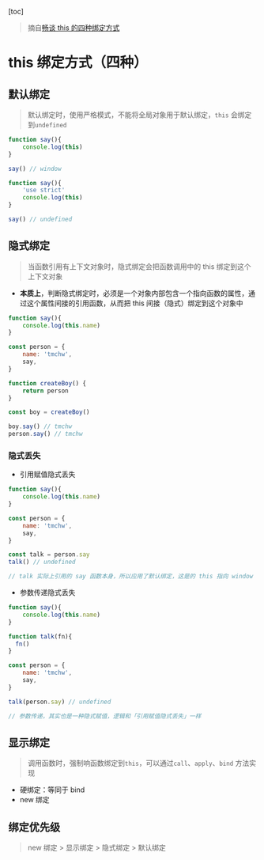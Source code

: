 [toc]

> 摘自[畅谈 this 的四种绑定方式](https://juejin.cn/post/7018413160168177700)

# this 绑定方式（四种）

## 默认绑定

> 默认绑定时，使用严格模式，不能将全局对象用于默认绑定，<code>this</code> 会绑定到<code>undefined</code>

```JavaScript
function say(){
    console.log(this)
}

say() // window
```

```JavaScript
function say(){
    'use strict'
    console.log(this)
}

say() // undefined
```

## 隐式绑定

> 当函数引用有上下文对象时，隐式绑定会把函数调用中的 this 绑定到这个上下文对象

-   **本质上**，判断隐式绑定时，必须是一个对象内部包含一个指向函数的属性，通过这个属性间接的引用函数，从而把 this 间接（隐式）绑定到这个对象中

```JavaScript
function say(){
    console.log(this.name)
}

const person = {
    name: 'tmchw',
    say,
}

function createBoy() {
    return person
}

const boy = createBoy()

boy.say() // tmchw
person.say() // tmchw
```

### 隐式丢失

-   引用赋值隐式丢失

```JavaScript
function say(){
    console.log(this.name)
}

const person = {
    name: 'tmchw',
    say,
}

const talk = person.say
talk() // undefined

// talk 实际上引用的 say 函数本身，所以应用了默认绑定，这是的 this 指向 window
```

-   参数传递隐式丢失

```JavaScript
function say(){
    console.log(this.name)
}

function talk(fn){
  fn()
}

const person = {
    name: 'tmchw',
    say,
}

talk(person.say) // undefined

// 参数传递，其实也是一种隐式赋值，逻辑和「引用赋值隐式丢失」一样
```

## 显示绑定

> 调用函数时，强制响函数绑定到<code>this</code>，可以通过<code>call</code>、<code>apply</code>、<code>bind</code> 方法实现

-   硬绑定：等同于 bind
-   new 绑定

## 绑定优先级

> new 绑定 > 显示绑定 > 隐式绑定 > 默认绑定
